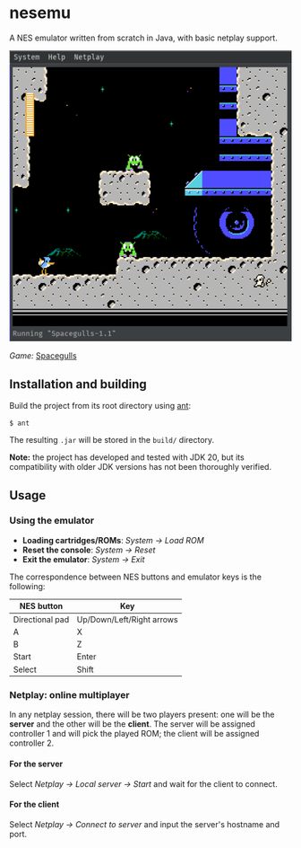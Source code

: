 # nesemu

A NES emulator written from scratch in Java, with basic netplay support.

![The emulator running Spacegulls](/screenshots/spacegulls.png?raw=true)

_Game:_ [Spacegulls](https://forums.nesdev.org/viewtopic.php?t=22085)

## Installation and building

Build the project from its root directory using [ant](https://ant.apache.org/):

```
$ ant
```

The resulting `.jar` will be stored in the `build/` directory.

**Note:** the project has developed and tested with JDK 20, but its compatibility with older JDK versions has not been thoroughly verified. 

## Usage

### Using the emulator

- **Loading cartridges/ROMs**: _System -> Load ROM_
- **Reset the console**: _System -> Reset_
- **Exit the emulator**: _System -> Exit_

The correspondence between NES buttons and emulator keys is the following:

| NES button      | Key                       |
| --------------- | ------------------------- |
| Directional pad | Up/Down/Left/Right arrows |
| A               | X                         |
| B               | Z                         |
| Start           | Enter                     |
| Select          | Shift                     |

### Netplay: online multiplayer

In any netplay session, there will be two players present: one will be the **server** and the other will be the **client**. The server will be assigned controller 1 and will pick the played ROM; the client will be assigned controller 2.

#### For the server

Select _Netplay -> Local server -> Start_ and wait for the client to connect.

#### For the client

Select _Netplay -> Connect to server_ and input the server's hostname and port.
